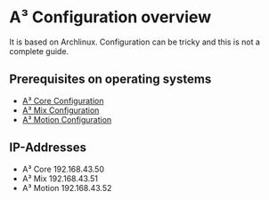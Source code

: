 # A³ Configuration overview
It is based on Archlinux. Configuration can be tricky and this is not a complete guide.
## Prerequisites on operating systems
- [A³ Core Configuration](https://doc.a3-audio.com/configuration/core.html)
- [A³ Mix Configuration](https://doc.a3-audio.com/configuration/mic.html)
- [A³ Motion Configuration](https://doc.a3-audio.com/configuration/moc.html)

## IP-Addresses
- A³ Core 192.168.43.50
- A³ Mix 192.168.43.51
- A³ Motion 192.168.43.52
